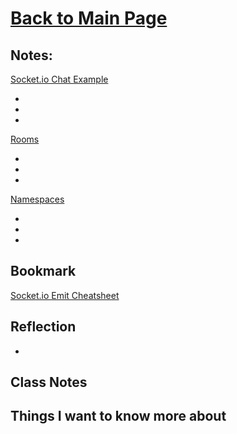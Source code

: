 # [Back to Main Page](https://reecerenninger.github.io/reading-notes/)

## Notes:

[Socket.io Chat Example](https://socket.io/get-started/chat/)

-
-
-

[Rooms](https://socket.io/docs/v4/rooms)

-
-
-

[Namespaces](https://socket.io/docs/v4/namespaces/)

-
-
-

## Bookmark

[Socket.io Emit Cheatsheet](https://socket.io/docs/v4/emit-cheatsheet/)

## Reflection

-

## Class Notes

## Things I want to know more about
